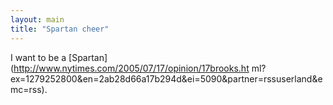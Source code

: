 ```yaml
---
layout: main
title: "Spartan cheer"
---
```

I want to be a [Spartan](http://www.nytimes.com/2005/07/17/opinion/17brooks.ht
ml?ex=1279252800&en=2ab28d66a17b294d&ei=5090&partner=rssuserland&emc=rss).

